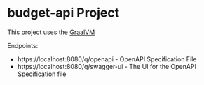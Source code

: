 # budget-api Project

This project uses the [GraalVM](https://github.com/graalvm/graalvm-ce-builds/releases/tag/vm-21.3.0)

Endpoints:
 - https://localhost:8080/q/openapi - OpenAPI Specification File
 - https://localhost:8080/q/swagger-ui - The UI for the OpenAPI Specification file